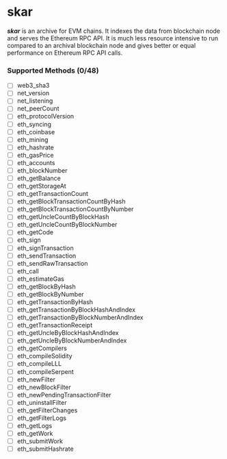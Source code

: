 # skar
_**skar**_ is an archive for EVM chains. It indexes the data from blockchain node and serves the Ethereum RPC API. It is much less resource intensive to run compared to an archival blockchain node and gives better or equal performance on Ethereum RPC API calls.

### Supported Methods (0/48)

- [ ] web3_sha3
- [ ] net_version
- [ ] net_listening
- [ ] net_peerCount
- [ ] eth_protocolVersion
- [ ] eth_syncing
- [ ] eth_coinbase
- [ ] eth_mining
- [ ] eth_hashrate
- [ ] eth_gasPrice
- [ ] eth_accounts
- [ ] eth_blockNumber
- [ ] eth_getBalance
- [ ] eth_getStorageAt
- [ ] eth_getTransactionCount
- [ ] eth_getBlockTransactionCountByHash
- [ ] eth_getBlockTransactionCountByNumber
- [ ] eth_getUncleCountByBlockHash
- [ ] eth_getUncleCountByBlockNumber
- [ ] eth_getCode
- [ ] eth_sign
- [ ] eth_signTransaction
- [ ] eth_sendTransaction
- [ ] eth_sendRawTransaction
- [ ] eth_call
- [ ] eth_estimateGas
- [ ] eth_getBlockByHash
- [ ] eth_getBlockByNumber
- [ ] eth_getTransactionByHash
- [ ] eth_getTransactionByBlockHashAndIndex
- [ ] eth_getTransactionByBlockNumberAndIndex
- [ ] eth_getTransactionReceipt
- [ ] eth_getUncleByBlockHashAndIndex
- [ ] eth_getUncleByBlockNumberAndIndex
- [ ] eth_getCompilers
- [ ] eth_compileSolidity
- [ ] eth_compileLLL
- [ ] eth_compileSerpent
- [ ] eth_newFilter
- [ ] eth_newBlockFilter
- [ ] eth_newPendingTransactionFilter
- [ ] eth_uninstallFilter
- [ ] eth_getFilterChanges
- [ ] eth_getFilterLogs
- [ ] eth_getLogs
- [ ] eth_getWork
- [ ] eth_submitWork
- [ ] eth_submitHashrate
